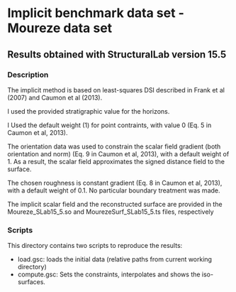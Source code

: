 # Implicit benchmark data set - Moureze data set 

## Results obtained with StructuralLab version 15.5 

### Description

The implicit method is based on least-squares DSI described in Frank et al (2007) and Caumon et al (2013). 

I used the provided stratigraphic value for the horizons. 

I Used the default weight (1) for point contraints, with value 0 
(Eq. 5 in Caumon et al, 2013). 

The orientation data was used to constrain the scalar field gradient 
(both orientation and norm) (Eq. 9 in Caumon et al, 2013), with a default weight of 1.
As a result, the scalar field approximates the signed distance field to the surface. 

The chosen roughness is constant gradient (Eq. 8 in Caumon et al, 2013), with a
default weight of 0.1. No particular boundary treatment was made. 

The implicit scalar field and the reconstructed surface are provided in the 
Moureze_SLab15_5.so and MourezeSurf_SLab15_5.ts files, respectively

### Scripts 

This directory contains two scripts to reproduce the results: 
 * load.gsc: loads the initial data (relative paths from current working
   directory)
 * compute.gsc: Sets the constraints, interpolates and shows the iso-surfaces.  

